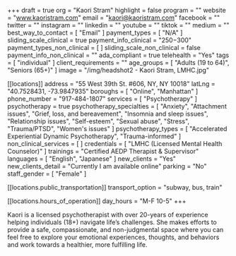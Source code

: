 +++
draft = true
org = "Kaori Stram"
highlight = false
program = ""
website = "www.kaoristram.com"
email = "kaori@kaoristram.com"
facebook = ""
twitter = ""
instagram = ""
linkedin = ""
youtube = ""
tiktok = ""
medium = ""
best_way_to_contact = [ "Email" ]
payment_types = [ "N/A" ]
sliding_scale_clinical = true
payment_info_clinical = "$250-$300"
payment_types_non_clinical = [ ]
sliding_scale_non_clinical = false
payment_info_non_clinical = ""
ada_compliant = true
telehealth = "Yes"
tags = [ "individual" ]
client_requirements = ""
age_groups = [ "Adults (19 to 64)", "Seniors (65+)" ]
image = "/img/headshot2 - Kaori Stram, LMHC.jpg"

[[locations]]
address = "55 West 39th St. #606, NY, NY 10018"
latLng = "40.7528431, -73.9847935"
boroughs = [ "Online", "Manhattan" ]
phone_number = "917-484-1807"
services = [ "Psychotherapy" ]
psychotherapy = true
psychotherapy_specialties = [
  "Anxiety",
  "Attachment issues",
  "Grief, loss, and bereavement",
  "Insomnia and sleep issues",
  "Relationship issues",
  "Self-esteem",
  "Sexual abuse",
  "Stress",
  "Trauma/PTSD",
  "Women's issues"
]
psychotherapy_types = [
  "Accelerated Experiential Dynamic Psychotherapy",
  "Trauma-informed"
]
non_clinical_services = [ ]
credentials = [ "LMHC (Licensed Mental Health Counselor)" ]
trainings = "Certified AEDP Therapist & Supervisor"
languages = [ "English", "Japanese" ]
new_clients = "Yes"
new_clients_detail = "Currently I am available online"
parking = "No"
staff_gender = [ "Female" ]

  [[locations.public_transportation]]
  transport_option = "subway, bus, train"

  [[locations.hours_of_operation]]
  day_hours = "M-F 10-5"
+++

Kaori is a licensed psychotherapist with over 20-years of experience helping individuals (18+) navigate life’s challenges. She makes efforts to provide a safe, compassionate, and non-judgmental space where you can feel free to explore your emotional experiences, thoughts, and behaviors and work towards a healthier, more fulfilling life.
